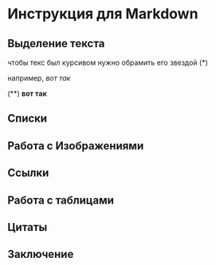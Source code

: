 # Инструкция для  Markdown

## Выделение текста
чтобы текс был курсивом нужно обрамить его звездой (*) 

например, *вот так*

(**) **вот так**
## Списки

## Работа с Изображениями

## Ссылки

## Работа с таблицами

## Цитаты

## Заключение

